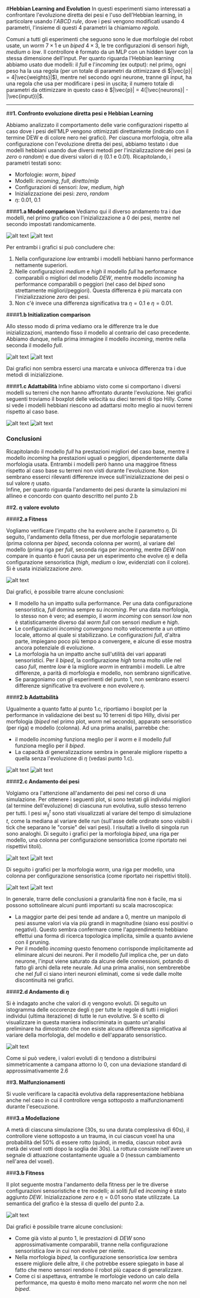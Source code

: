 #**Hebbian Learning and Evolution**
In questi esperimenti siamo interessati a confrontare l'evoluzione diretta dei pesi e l'uso dell'Hebbian learning, in particolare usando l'$ABCD~rule$, dove i pesi vengono modificati usando 4 parametri, l'insieme di questi 4 parametri la chiamiamo $regola$. 

Comuni a tutti gli esperimenti che seguono sono le due morfologie del robot usate, un $worm~7\times1$ e un $biped~4\times3$, le tre configurazioni di sensori $high$, $medium$ o $low$. Il controllore è formato da un MLP con un hidden layer con la stessa dimensione dell'input. Per quanto riguarda l'Hebbian learning abbiamo usato due modelli: il $full$ e l'$incoming$ (ex output): nel primo, ogni peso ha la usa regola (per un totale di parametri da ottimizzare di $|\vec{p}| = 4|\vec{weights}|$), mentre nel secondo ogni neurone, tranne gli input, ha una regola che usa per modificare i pesi in uscita; il numero totale di parametri da ottimizzare in questo caso è $|\vec{p}| = 4(|\vec{neurons}| - |\vec{input})|$. 

---






##**1. Confronto evoluzione diretta pesi e Hebbian Learning**

Abbiamo analizzato il comportamento delle varie configurazioni rispetto al caso dove i pesi dell'MLP vengono ottimizzati direttamente (indicato con il termine DEW e di colore nero nei grafici). Per ciascuna morfologia, oltre alla configurazione con l'evoluzione diretta dei pesi, abbiamo testato i due modelli hebbiani usando due diversi metodi per l'inizializzazione dei pesi (a $zero$ o $random$) e due diversi valori di $\eta$ (0.1 e 0.01). Ricapitolando, i parametri testati sono:

*   Morfologie: $worm$, $biped$ 
*   Modelli: $incoming$, $full$, $diretto/mlp$
*   Configurazioni di sensori: $low$, $medium$, $high$
*   Inizializzazione dei pesi: $zero$, $random$
*   $\eta$: 0.01, 0.1



####**1.a Model comparison**
Vediamo qui il diverso andamento tra i due modelli, nel primo grafico con l'inizializzazione a 0 dei pesi, mentre nel secondo impostati randomicamente. 

![alt text](images/andrea_fitness_by_model_zero.png)
![alt text](images/andrea_fitness_by_model_random.png)

Per entrambi i grafici si può concludere che:
1. Nella configurazione $low$ entrambi i modelli hebbiani hanno performance nettamente superiori.
2. Nelle configurazioni $medium$ e $high$ il modello $full$ ha performance comparabili o migliori del modello $DEW$, mentre modello $incoming$ ha performance comparabili o peggiori (nel caso del $biped$ sono strettamente migliori/peggiori). Questa differenza è più marcata con l'inizializzazione $zero$ dei pesi.
3. Non c'è invece una differenza significativa tra $\eta = 0.1$ e $\eta = 0.01$.

####**1.b Initialization comparison**

Allo stesso modo di prima vediamo ora le differenze tra le due inizializzazioni, mantendo fisso il modello al contrario del caso precedente. Abbiamo dunque, nella prima immagine il modello $incoming$, mentre nella seconda il modello $full$.

![alt text](images/andrea_fitness_by_init_incoming.png)
![alt text](images/andrea_fitness_by_init_full.png)

Dai grafici non sembra esserci una marcata e univoca differenza tra i due metodi di inizializzione.

####**1.c Adattabilità**
Infine abbiamo visto come si comportano i diversi modelli su terreni che non hanno affrontato durante l'evoluzione.
Nei grafici seguenti troviamo il boxplot delle velocità su dieci terreni di tipo Hilly. 
Come si vede i modelli hebbiani riescono ad adattarsi molto meglio ai nuovi terreni rispetto al caso base. 

![alt text](images/andrea_val_worm.png)
![alt text](images/andrea_val_biped.png)

### **Conclusioni**
Ricapitolando il modello $full$ ha prestazioni migliori del caso base, mentre il modello $incoming$ ha prestazioni uguali o peggiori, dipendentemente dalla morfologia usata. Entrambi i modelli però hanno una maggiroe fitness rispetto al caso base su terreni non visti durante l'evoluzione.
Non sembrano esserci rilevanti differenze invece sull'inizializzazione dei pesi o sul valore $\eta$ usato.  
Infine, per quanto riguarda l'andamento dei pesi durante la simulazioni mi allineo e concordo con quanto descritto nel punto 2.b

##**2. $\eta$ valore evoluto**

####**2.a Fitness**

Vogliamo verificare l'impatto che ha evolvere anche il parametro $\eta$. 
Di seguito, l'andamento della fitness, per due morfologie separatamente (prima colonna per $biped$, seconda colonna per $worm$), al variare del modello (prima riga per $full$, seconda riga per $incoming$, mentre $DEW$ non compare in quanto è fuori causa per un esperimento che evolve $\eta$) e della configurazione sensoristica ($high$, $medium$ o $low$, evidenziati con il colore). Si è usata inizializzazione $zero$.

![alt text](images/federico_fitness_eta.png)

Dai grafici, è possibile trarre alcune conclusioni: 
* Il modello ha un impatto sulla performance. Per una data configurazione sensoristica, $full$ domina sempre su $incoming$. Per una data morfologia, lo stesso non è vero; ad esempio, il $worm~incoming$ con sensori $low$ non è statisticamente diverso dal $worm~full$ con sensori $medium$ e $high$. 
* Le configurazioni $incoming$ convergono molto velocemente a un ottimo locale, attorno al quale si stabilizzano. Le configurazioni $full$, d'altra parte, impiegano poco più tempo a convergere, e alcune di esse mostra ancora potenziale di evoluzione.
* La morfologia ha un impatto anche sull'utilità dei vari apparati sensoristici. Per il $biped$, la configurazione $high$ torna molto utile nel caso $full$, mentre $low$ è la migliore $worm$ in entrambi i modelli. Le altre differenze, a parità di morfologia e modello, non sembrano significative.
* Se paragoniamo con gli esperimenti del punto 1, non sembrano esserci differenze significative tra evolvere e non evolvere $\eta$.

####**2.b Adattabilità**

Ugualmente a quanto fatto al punto 1.c, riportiamo i boxplot per la performance in validazione dei best su 10 terreni di tipo Hilly, divisi per morfologia ($biped$ nel primo plot, $worm$ nel secondo), apparato sensoristico (per riga) e modello (colonna). Ad una prima analisi, parrebbe che:
* il modello $incoming$ funziona meglio per il $worm$ e il modello $full$ funziona meglio per il $biped$.
* La capacità di generalizzazione sembra in generale migliore rispetto a quella senza l'evoluzione di $\eta$ (vedasi punto 1.c).

![alt text](images/federico_val_eta_worm.png)
![alt text](images/federico_val_eta_worm.png)

####**2.c Andamento dei pesi**

Volgiamo ora l'attenzione all'andamento dei pesi nel corso di una simulazione. Per ottenere i seguenti plot, si sono testati gli individui migliori (al termine dell'evoluzione) di ciascuna run evolutiva, sullo stesso terreno per tutti. I pesi $w_{ij}^t$ sono stati visualizzati al variare del tempo di simulazione $t$, come la mediana al variare delle run (sull'asse delle ordinate sono visibili i tick che separano le "corsie" dei vari pesi). I risultati a livello di singola run sono analoghi.
Di seguito i grafici per la morfologia $biped$, una riga per modello, una colonna per configurazione sensoristica (come riportato nei rispettivi titoli).

![alt text](images/federico_weights_biped_incoming.png)
![alt text](images/federico_weights_biped_full.png)

Di seguito i grafici per la morfologia $worm$, una riga per modello, una colonna per configurazione sensoristica (come riportato nei rispettivi titoli).

![alt text](images/federico_weights_worm_incoming.png)
![alt text](images/federico_weights_worm_full.png)

In generale, trarre delle conclusioni a granularità fine non è facile, ma si possono sottolineare alcuni punti importanti su scala macroscopica:
* La maggior parte dei pesi tende ad andare a $0$, mentre un manipolo di pesi assume valori via via più grandi in magnitudine (siano essi positivi o negativi). Questo sembra confermare come l'apprendimento hebbiano effettui una forma di ricerca topologica implicita, simile a quanto avviene con il pruning.
* Per il modello $incoming$ questo fenomeno corrisponde implicitamente ad eliminare alcuni dei neuroni. Per il modello $full$ implica che, per un dato neurone, l'input viene saturato da alcune delle connessioni, potando di fatto gli archi della rete neurale. Ad una prima analisi, non sembrerebbe che nel $full$ ci siano interi neuroni eliminati, come si vede dalle molte discontinuità nei grafici.

####**2.d Andamento di $\eta$**

Si è indagato anche che valori di $\eta$ vengono evoluti. Di seguito un istogramma delle occorenze degli $\eta$ per tutte le regole di tutti i migliori individui (ultima iterazione) di tutte le run evolutive. Si è scelto di visualizzare in questa maniera indiscriminata in quanto un'analisi preliminare ha dimostrato che non esiste alcuna differenza significativa al variare della morfologia, del modello e dell'apparato sensoristico.

![alt text](images/federico_eta_hist.png)

Come si può vedere, i valori evoluti di $\eta$ tendono a distribuirsi simmetricamente a campana attorno lo $0$, con una deviazione standard di approssimativamente $2.6$

##**3. Malfunzionamenti**

Si vuole verificare la capacità evolutiva della rappresentazione hebbiana anche nel caso in cui il controllore venga sottoposto a malfunzionamenti durante l'esecuzione.

###**3.a Modellazione**

A metà di ciascuna simulazione ($30$s, su una durata complessiva di $60$s), il controllore viene sottoposto a un trauma, in cui ciascun voxel ha una probabilità del $50\%$ di essere rotto (quindi, in media, ciascun robot avrà metà dei voxel rotti dopo la soglia dei $30$s). La rottura consiste nell'avere un segnale di attuazione costantamente uguale a $0$ (nessun cambiamento nell'area del voxel).

###**3.b Fitness**

Il plot seguente mostra l'andamento della fitness per le tre diverse configurazioni sensoristiche e tre modelli; ai soliti $full$ ed $incoming$ è stato aggiunto $DEW$. Inizializzazione $zero$ e $\eta = 0.01$ sono state utilizzate. La semantica del grafico è la stessa di quello del punto 2.a.

![alt text](images/federico_fitness_broken.png)

Dai grafici è possibile trarre alcune conclusioni:
* Come già visto al punto 1, le prestazioni di $DEW$ sono approssimativamente comparabili, tranne nella configurazione sensoristica $low$ in cui non evolve per niente.
* Nella morfologia $biped$, la configurazione sensoristica $low$ sembra essere migliore delle altre, il che potrebbe essere spiegato in base al fatto che meno sensori rendono il robot più capace di generalizzare.
* Come ci si aspettava, entrambe le morfologie vedono un calo della performance, ma questo è molto meno marcato nel $worm$ che non nel $biped$.
